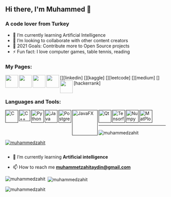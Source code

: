 ## Hi there, I'm Muhammed  👋

### A code lover from Turkey

- 🌱 I’m currently learning Artificial Intelligence
- 👯 I’m looking to collaborate with other content creators
- 🥅 2021 Goals: Contribute more to Open Source projects
- ⚡ Fun fact: I love computer games, table tennis, reading

### My Pages:

[<img align="left" alt="" width="40px" src=https://cdn-icons-png.flaticon.com/512/174/174857.png />][linkedin]
[<img align="left" alt="" width="40px" src="https://cdn3.iconfinder.com/data/icons/logos-and-brands-adobe/512/189_Kaggle-512.png" />][kaggle]
[<img align="left" alt="" width="40px" src="https://user-images.githubusercontent.com/36547915/97088991-45da5d00-1652-11eb-900f-80d106540f4f.png" />][leetcode]
[<img align="left" alt="" width="40px" src="https://cdn4.iconfinder.com/data/icons/social-media-2210/24/Medium-512.png" />][medium]
[<img align="left" alt="" width="40px" src="https://1.bp.blogspot.com/-ULT9oDhqr24/XJYCrttOEpI/AAAAAAAAJYE/inXHXlzblBI3SbcGpiUj4TMNj-E8uPlaQCK4BGAYYCw/s1600/logo%2Bhackerrank%2Bicon.png" />][hackerrank]<br />
<br />

### Languages and Tools:
[<img align="left" alt="C" width="40px" src="https://cdn.iconscout.com/icon/free/png-512/c-programming-569564.png" />]()
[<img align="left" alt="C++" width="35px" src="https://upload.wikimedia.org/wikipedia/commons/thumb/1/18/ISO_C%2B%2B_Logo.svg/1822px-ISO_C%2B%2B_Logo.svg.png" />]()
[<img align="left" alt="Python" width="40px" src="https://cdn.iconscout.com/icon/free/png-256/python-19-1175114.png" />]()
[<img align="left" alt="Java" width="40px" src="https://images.vexels.com/media/users/3/166401/isolated/lists/b82aa7ac3f736dd78570dd3fa3fa9e24-java-programming-language-icon.png" />]()
[<img align="left" alt="Postgresql" width="40px" src="https://cdn.iconscout.com/icon/free/png-256/postgresql-11-1175122.png" />]()
[<img align="left" alt="JavaFX" width="80px" src="https://wikiimg.tojsiabtv.com/wikipedia/en/c/cc/JavaFX_Logo.png" />]()
[<img align="left" alt="Qt" width="40px" src="https://cdn0.iconfinder.com/data/icons/flat-round-system/512/qt-512.png" />]()
[<img align="left" alt="Tensorflow" width="40px" src="https://upload.wikimedia.org/wikipedia/commons/thumb/2/2d/Tensorflow_logo.svg/1200px-Tensorflow_logo.svg.png" />]()
[<img align="left" alt="Numpy" width="40px" src="https://cdn.worldvectorlogo.com/logos/numpy.svg" />]()
[<img align="left" alt="MatPlotlib" width="40px" src="https://upload.wikimedia.org/wikipedia/commons/thumb/8/84/Matplotlib_icon.svg/1024px-Matplotlib_icon.svg.png" />]() <br/>
<br/>


---

<p align="left"> <img src="https://komarev.com/ghpvc/?username=muhammedzahit&label=Profile%20views&color=0e75b6&style=flat" alt="muhammedzahit" /> </p>

<p align="left"> <a href="https://github.com/ryo-ma/github-profile-trophy"><img src="https://github-profile-trophy.vercel.app/?username=muhammedzahit" alt="muhammedzahit" /></a> </p>

<p align="left"> <a href="https://twitter.com/" target="blank"><img src="https://img.shields.io/twitter/follow/?logo=twitter&style=for-the-badge" alt="" /></a> </p>

- 🌱 I’m currently learning **Artificial intelligence**

- 📫 How to reach me **muhammetzahitaydin@gmail.com**


<p><img align="left" src="https://github-readme-stats.vercel.app/api/top-langs?username=muhammedzahit&show_icons=true&locale=en&layout=compact" alt="muhammedzahit" /></p>

<p>&nbsp;<img align="center" src="https://github-readme-stats.vercel.app/api?username=muhammedzahit&show_icons=true&locale=en" alt="muhammedzahit" /></p>

<p><img align="center" src="https://github-readme-streak-stats.herokuapp.com/?user=muhammedzahit&" alt="muhammedzahit" /></p>
